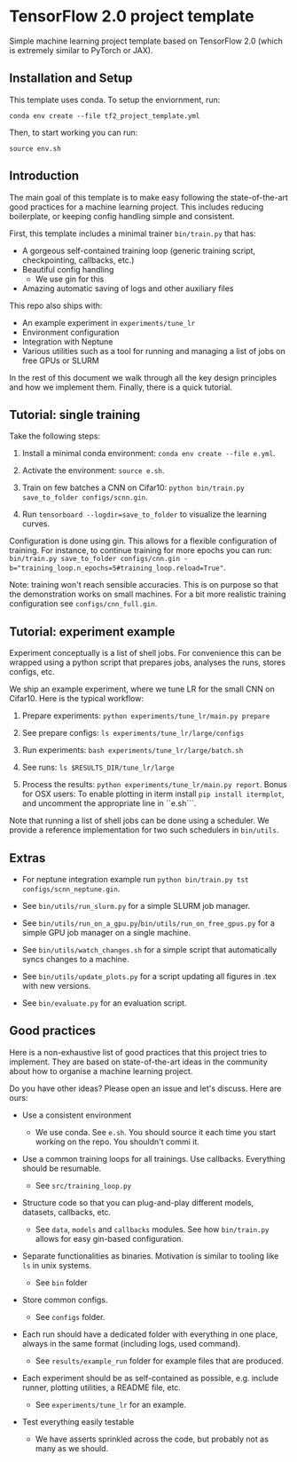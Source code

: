 # TensorFlow 2.0 project template

Simple machine learning project template based on TensorFlow 2.0 (which is extremely similar to PyTorch or JAX). 

## Installation and Setup

This template uses conda. To setup the enviornment, run:

```
conda env create --file tf2_project_template.yml
```

Then, to start working you can run:

```
source env.sh
```

## Introduction

The main goal of this template is to make easy following the state-of-the-art good practices for a machine learning project. This includes reducing boilerplate, or keeping config handling simple and consistent.

First, this template includes a minimal trainer ``bin/train.py`` that has:

* A gorgeous self-contained training loop (generic training script, checkpointing, callbacks, etc.)
* Beautiful config handling
    - We use gin for this
* Amazing automatic saving of logs and other auxiliary files

This repo also ships with:

* An example experiment in `experiments/tune_lr`
* Environment configuration
* Integration with Neptune
* Various utilities such as a tool for running and managing a list of jobs on free GPUs or SLURM 

In the rest of this document we walk through all the key design principles and how we implement them. Finally, there is a quick tutorial.

## Tutorial: single training

Take the following steps:

1. Install a minimal conda environment: ``conda env create --file e.yml``.

2. Activate the environment: ``source e.sh``.

3. Train on few batches a CNN on Cifar10: ``python bin/train.py save_to_folder configs/scnn.gin``.

4. Run ``tensorboard --logdir=save_to_folder`` to visualize the learning curves.

Configuration is done using gin. This allows for a flexible configuration of training. For instance, to continue training for more epochs you can run: ``bin/train.py save_to_folder configs/cnn.gin -b="training_loop.n_epochs=5#training_loop.reload=True"``.

Note: training won't reach sensible accuracies. This is on purpose so that the demonstration works on small machines. For a bit more realistic training configuration see `configs/cnn_full.gin`.

## Tutorial: experiment example

Experiment conceptually is a list of shell jobs. For convenience this can be wrapped using a python script that prepares jobs, analyses the runs, stores configs, etc. 

We ship an example experiment, where we tune LR for the small CNN on Cifar10. Here is the typical workflow:

1. Prepare experiments: `python experiments/tune_lr/main.py prepare`

2. See prepare configs: `ls experiments/tune_lr/large/configs`

3. Run experiments: `bash experiments/tune_lr/large/batch.sh`

4. See runs: `ls $RESULTS_DIR/tune_lr/large`

5. Process the results: `python experiments/tune_lr/main.py report`. Bonus for OSX users: To enable plotting in iterm install ``pip install itermplot``, and uncomment the appropriate line in ``e.sh```.

Note that running a list of shell jobs can be done using a scheduler. We provide a reference implementation for two such schedulers in `bin/utils`.

## Extras

* For neptune integration example run `python bin/train.py tst configs/scnn_neptune.gin`.

* See `bin/utils/run_slurm.py` for a simple SLURM job manager.

* See `bin/utils/run_on_a_gpu.py`/`bin/utils/run_on_free_gpus.py` for a simple GPU job manager on a single machine.

* See `bin/utils/watch_changes.sh` for a simple script that automatically syncs changes to a machine.

* See `bin/utils/update_plots.py` for a script updating all figures in .tex with new versions.

* See `bin/evaluate.py` for an evaluation script. 

## Good practices 

Here is a non-exhaustive list of good practices that this project tries to implement. They are based on
state-of-the-art ideas in the community about how to organise a machine learning project. 

Do you have other ideas? Please open an issue and let's discuss. Here are ours:

* Use a consistent environment 

    - We use conda. See `e.sh`. You should source it each time you start working on the repo. You shouldn't commi it. 

* Use a common training loops for all trainings. Use callbacks. Everything should be resumable.

    - See `src/training_loop.py`

* Structure code so that you can plug-and-play different models, datasets, callbacks, etc. 

    - See `data`, `models` and `callbacks` modules. See how `bin/train.py` allows for easy gin-based configuration.

* Separate functionalities as binaries. Motivation is similar to tooling like `ls` in unix systems.

    - See `bin` folder

* Store common configs. 
    
    - See `configs` folder.

* Each run should have a dedicated folder with everything in one place, always in the same format (including logs, used command). 

    - See `results/example_run` folder for example files that are produced.

* Each experiment should be as self-contained as possible, e.g. include runner, plotting utilities, a README file, etc. 

    - See `experiments/tune_lr` for an example. 
    
* Test everything easily testable
   
    - We have asserts sprinkled across the code, but probably not as many as we should.
    
